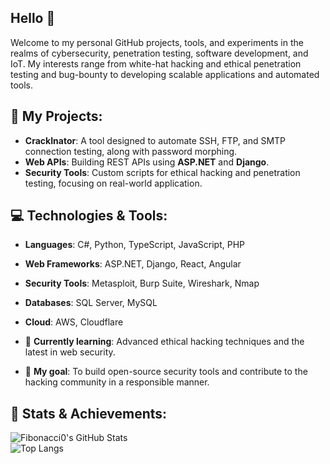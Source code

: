 ## Hello 👋

Welcome to my personal GitHub projects, tools, and experiments in the realms of cybersecurity, penetration testing, software development, and IoT. My interests range from white-hat hacking and ethical penetration testing and bug-bounty to developing scalable applications and automated tools.

## 🚀 My Projects:
- **CrackInator**: A tool designed to automate SSH, FTP, and SMTP connection testing, along with password morphing.
- **Web APIs**: Building REST APIs using **ASP.NET** and **Django**.
- **Security Tools**: Custom scripts for ethical hacking and penetration testing, focusing on real-world application.

## 💻 Technologies & Tools:
- **Languages**: C#, Python, TypeScript, JavaScript, PHP
- **Web Frameworks**: ASP.NET, Django, React, Angular
- **Security Tools**: Metasploit, Burp Suite, Wireshark, Nmap
- **Databases**: SQL Server, MySQL
- **Cloud**: AWS, Cloudflare


- 🌱 **Currently learning**: Advanced ethical hacking techniques and the latest in web security.
- 🎯 **My goal**: To build open-source security tools and contribute to the hacking community in a responsible manner.
## 🌟 Stats & Achievements:
![Fibonacci0's GitHub Stats](https://github-readme-stats.vercel.app/api?username=Fibonacci0&show_icons=true&count_private=true)  
![Top Langs](https://github-readme-stats.vercel.app/api/top-langs/?username=Fibonacci0&layout=compact)  
